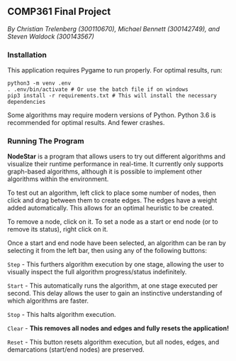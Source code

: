 ## COMP361 Final Project

*By Christian Trelenberg (300110670), Michael Bennett (300142749), and Steven Waldock (300143567)*

### Installation

This application requires Pygame to run properly. For optimal results, run:

```
python3 -m venv .env
. .env/bin/activate # Or use the batch file if on windows
pip3 install -r requirements.txt # This will install the necessary dependencies
```

Some algorithms may require modern versions of Python. Python 3.6 is recommended for optimal results. And fewer crashes.

### Running The Program

**NodeStar** is a program that allows users to try out different algorithms and visualize their runtime performance in real-time. It currently only supports graph-based algorithms, although it is possible to implement other algorithms within the environment. 

To test out an algorithm, left click to place some number of nodes, then click and drag between them to create edges. The edges have a weight added automatically. This allows for an optimal heuristic to be created.

To remove a node, click on it. To set a node as a start or end node (or to remove its status), right click on it.

Once a start and end node have been selected, an algorithm can be ran by selecting it from the left bar, then using any of the following buttons:

`Step` - This furthers algorithm execution by one stage, allowing the user to visually inspect the full algorithm progress/status indefinitely.

`Start` - This automatically runs the algorithm, at one stage executed per second. This delay allows the user to gain an instinctive understanding of which algorithms are faster.

`Stop` - This halts algorithm execution.

`Clear` - **This removes all nodes and edges and fully resets the application!**

`Reset` - This button resets algorithm execution, but all nodes, edges, and demarcations (start/end nodes) are preserved.